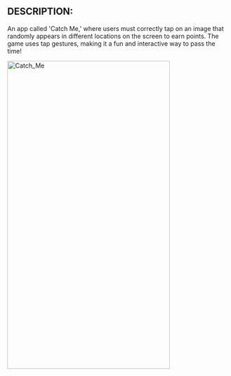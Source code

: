 DESCRIPTION:
---

An app called 'Catch Me,' where users must correctly tap on an image that randomly appears in different locations on the screen to earn points. The game uses tap gestures, making it a fun and interactive way to pass the time!

<img src="https://github.com/user-attachments/assets/5564b064-ab8b-454b-95b1-aaab7f7f47a6" alt="Catch_Me" width="370" height="700"/>

